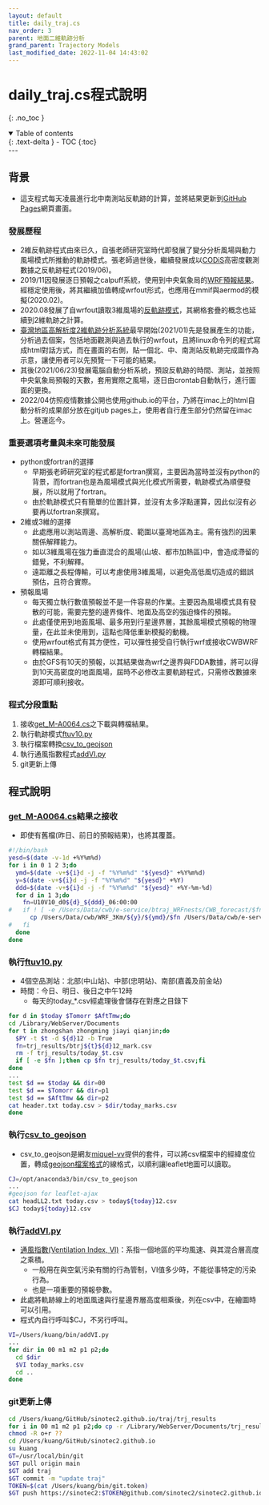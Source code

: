 ```yaml
---
layout: default
title: daily_traj.cs
nav_order: 3
parent: 地面二維軌跡分析
grand_parent: Trajectory Models
last_modified_date: 2022-11-04 14:43:02
---
```


# daily_traj.cs程式說明
{: .no_toc }

<details open markdown="block">
  <summary>
    Table of contents
  </summary>
  {: .text-delta }
- TOC
{:toc}
</details>
---

## 背景
- 這支程式每天凌晨進行北中南測站反軌跡的計算，並將結果更新到[GitHub Pages](https://sinotec2.github.io/traj/)網頁畫面。

### 發展歷程
- 2維反軌跡程式由來已久，自張老師研究室時代即發展了變分分析風場與動力風場模式所推動的軌跡模式。張老師過世後，繼續發展成以[CODiS](https://sinotec2.github.io/Focus-on-Air-Quality/wind_models/CODiS/)高密度觀測數據之反軌跡程式(2019/06)。
- 2019/11因發展逐日預報之calpuff系統，使用到中央氣象局的[WRF預報結果][get_M-A0064]。經穩定使用後，將其繼續加值轉成wrfout形式，也應用在mmif與aermod的模擬(2020.02)。
- 2020.08發展了自wrfout讀取3維風場的[反軌跡模式](https://sinotec2.github.io/Focus-on-Air-Quality/TrajModels/traj3D/)，其網格套疊的概念也延續到2維軌跡之計算。
- [臺灣地區高解析度2維軌跡分析系統](http://125.229.149.182/traj2.html)最早開始(2021/01)先是發展產生的功能，分析過去個案，包括地面觀測與過去執行的wrfout，且將linux命令列的程式寫成html對話方式，而在畫面的右側，貼一個北、中、南測站反軌跡完成圖作為示意，讓使用者可以先預覽一下可能的結果。
- 其後(2021/06/23)發展電腦自動分析系統，預設反軌跡的時間、測站，並按照中央氣象局預報的天數，套用實際之風場，逐日由crontab自動執行，進行圖面的更換。
- 2022/04仿照疫情數據公開也使用github.io的平台，乃將在imac上的html自動分析的成果部分放在gitjub pages上，使用者自行產生部分仍然留在imac上。營運迄今。

### 重要選項考量與未來可能發展
- python或fortran的選擇
  - 早期張老師研究室的程式都是fortran撰寫，主要因為當時並沒有python的背景，而fortran也是為風場模式與光化模式所需要，軌跡模式為順便發展，所以就用了fortran。
  - 由於軌跡模式只有簡單的位置計算，並沒有太多浮點運算，因此似沒有必要再以fortran來撰寫。
- 2維或3維的選擇
  - 此處應用以測站周邊、高解析度、範圍以臺灣地區為主。需有強烈的因果關係解釋能力。
  - 如以3維風場在強力垂直混合的風場(山坡、都市加熱區)中，會造成滯留的錯覺，不利解釋。
  - 遠距離之長程傳輸，可以考慮使用3維風場，以避免高低風切造成的錯誤預估，且符合實際。
- 預報風場
  - 每天獨立執行數值預報並不是一件容易的作業。主要因為風場模式具有發散的可能，需要完整的邊界條件、地面及高空的強迫條件的預報。
  - 此處僅使用到地面風場、最多用到行星邊界層，其餘風場模式預報的物理量，在此並未使用到，這點也降低重新模擬的動機。
  - 使用wrfout格式有其方便性，可以彈性接受自行執行wrf或接收CWBWRF轉檔結果。
  - 由於GFS有10天的預報，以其結果做為wrf之邊界與FDDA數據，將可以得到10天高密度的地面風場，屆時不必修改主要軌跡程式，只需修改數據來源即可順利接收。
   
### 程式分段重點
  1. 接收[get_M-A0064.cs][get_M-A0064]之下載與轉檔結果。
  1. 執行軌跡模式[ftuv10.py][ftuv10]
  1. 執行檔案轉換[csv_to_geojson][cj]
  1. 執行通風指數程式[addVI.py][VI]
  1. git更新上傳

## 程式說明
### [get_M-A0064.cs][get_M-A0064]結果之接收
- 即使有舊檔(昨日、前日的預報結果)，也將其覆蓋。

```bash
#!/bin/bash
yesd=$(date -v-1d +%Y%m%d)
for i in 0 1 2 3;do
  ymd=$(date -v+${i}d -j -f "%Y%m%d" "${yesd}" +%Y%m%d)
  y=$(date -v+${i}d -j -f "%Y%m%d" "${yesd}" +%Y)
  ddd=$(date -v+${i}d -j -f "%Y%m%d" "${yesd}" +%Y-%m-%d)
  for d in 1 3;do
    fn=U10V10_d0${d}_${ddd}_06:00:00
#   if ! [ -e /Users/Data/cwb/e-service/btraj_WRFnests/CWB_forecast/$fn ];then
      cp /Users/Data/cwb/WRF_3Km/${y}/${ymd}/$fn /Users/Data/cwb/e-service/btraj_WRFnests/CWB_forecast/$fn
#   fi
  done
done
```

### 執行[ftuv10.py][ftuv10]
- 4個空品測站：北部(中山站)、中部(忠明站)、南部(嘉義及前金站)
- 時間：今日、明日、後日之中午12時
  - 每天的today_*.csv經處理後會儲存在對應之目錄下

```bash
for d in $today $Tomorr $AftTmw;do
cd /Library/WebServer/Documents
for t in zhongshan zhongming jiayi qianjin;do
  $PY -t $t -d ${d}12 -b True
  fn=trj_results/btrj${t}${d}12_mark.csv
  rm -f trj_results/today_$t.csv
  if [ -e $fn ];then cp $fn trj_results/today_$t.csv;fi
done
...
test $d == $today && dir=00
test $d == $Tomorr && dir=p1
test $d == $AftTmw && dir=p2
cat header.txt today.csv > $dir/today_marks.csv
done
```

### 執行[csv_to_geojson][cj]
- csv_to_geojson是網友[miquel-vv][cj]提供的套件，可以將csv檔案中的經緯度位置，轉成[geojson檔案格式][geojson]的線格式，以順利讓leaflet地圖可以讀取。

```bash
CJ=/opt/anaconda3/bin/csv_to_geojson
...
#geojson for leaflet-ajax
cat headLL2.txt today.csv > today${today}12.csv
$CJ today${today}12.csv
```

### 執行[addVI.py][VI]
- [通風指數(Ventilation Index, VI)](https://www2.gov.bc.ca/gov/content/environment/air-land-water/air/air-pollution/smoke-burning/ventilation-index#:~:text=The%20Ventilation%20Index%20is%20a,will%20mix%20into%20the%20air.)：系指一個地區的平均風速、與其混合層高度之乘積。
  - 一般用在與空氣污染有關的行為管制，VI值多少時，不能從事特定的污染行為。
  - 也是一項重要的預報參數。
- 此處將軌跡線上的地面風速與行星邊界層高度相乘後，列在csv中，在繪圖時可以引用。
- 程式內自行呼叫$CJ，不另行呼叫。

```bash
VI=/Users/kuang/bin/addVI.py
...
for dir in 00 m1 m2 p1 p2;do
  cd $dir
  $VI today_marks.csv
  cd ..
done
```
### git更新上傳

```bash
cd /Users/kuang/GitHub/sinotec2.github.io/traj/trj_results
for i in 00 m1 m2 p1 p2;do cp -r /Library/WebServer/Documents/trj_results/$i .;done
chmod -R o+r ??
cd /Users/kuang/GitHub/sinotec2.github.io
su kuang
GT=/usr/local/bin/git
$GT pull origin main
$GT add traj
$GT commit -m "update traj"
TOKEN=$(cat /Users/kuang/bin/git.token)
$GT push https://sinotec2:$TOKEN@github.com/sinotec2/sinotec2.github.io.git main
```

[get_M-A0064]: <https://sinotec2.github.io/Focus-on-Air-Quality/wind_models/cwbWRF_3Km/get_M-A0064/> "中央氣象局WRF_3Km數值預報產品之下載、空間內插與轉檔"
[ftuv10]: <> ""
[cj]: <https://github.com/miquel-vv/csv-to-geojson> "Takes a csv which contains at least the columns named 'lat' and 'lng', and converts it to geojson points. The additional columns are passed as attributes of the points."
[geojson]: <https://zh.wikipedia.org/wiki/GeoJSON> "GeoJSON是一種基於JSON的地理空間數據交換格式，它定義了幾種類型JSON對象以及它們組合在一起的方法，以表示有關地理要素、屬性和它們的空間範圍的數據。2015年，網際網路工程任務組（IETF）與原始規範作者組建了一個GeoJSON工作組，一起規範GeoJSON標準。在2016年8月，推出了最新的GeoJSON數據格式標準規範(RFC 7946)。GeoJSON使用唯一地理坐標參考系統WGS1984和十進位度單位，一個GeoJSON對象可以是Geometry, Feature或者FeatureCollection.其幾何對象包括有點（表示地理位置）、線（表示街道、公路、邊界）、多邊形（表示國家、省、領土），以及由以上類型組合成的複合幾何圖形。TopoJSON基於GeoJSON作了擴展，使得文件更小。"
[VI]: <> ""